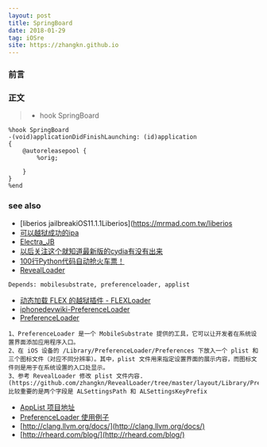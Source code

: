 ```yaml
---
layout: post
title: SpringBoard
date: 2018-01-29
tag: iOSre
site: https://zhangkn.github.io
---
```


### 前言




### 正文

>*  hook SpringBoard

```
%hook SpringBoard
-(void)applicationDidFinishLaunching: (id)application
{
    @autoreleasepool {
        %orig;

    }
}
%end
```


### see also
- [liberios jailbreakiOS11.1.1Liberios](https://mrmad.com.tw/liberios
- [可以越狱成功的ipa](http://pangu8.com/jailbreak/11/Liberios.ipa)
- [Electra_JB](https://www.reddit.com/r/Electra_JB/)
- [以后关注这个就知道最新版的cydia有没有出来](https://twitter.com/saurik/status/952725123601084416)
- [100行Python代码自动抢火车票！](https://github.com/zhangkn/tickets)
- [RevealLoader](https://github.com/heardrwt/RevealLoader)
```
Depends: mobilesubstrate, preferenceloader, applist
```
- [动态加载 FLEX 的越狱插件 - FLEXLoader](http://www.joeyio.com/2014/08/12/tweak-flexloader/)
- [iphonedevwiki-PreferenceLoader](http://iphonedevwiki.net/index.php/PreferenceLoader)
- [PreferenceLoader](http://www.swiftyper.com/2017/06/04/inspect-third-party-app-using-flexloader/)
```
1、PreferenceLoader 是一个 MobileSubstrate 提供的工具，它可以让开发者在系统设置界面添加应用程序入口。
2、在 iOS 设备的 /Library/PreferenceLoader/Preferences 下放入一个 plist 和三个图标文件（对应不同分辨率）。其中，plist 文件用来指定设置界面的展示内容，而图标文件则是用于在系统设置的入口处显示。
3、参考 RevealLoader 修改 plist 文件内容.(https://github.com/zhangkn/RevealLoader/tree/master/layout/Library/PreferenceLoader/Preferences)比较重要的是两个字段是 ALSettingsPath 和 ALSettingsKeyPrefix
```
- [AppList 项目地址](https://github.com/rpetrich/AppList)
- [PreferenceLoader 使用例子](https://github.com/zhangkn/RevealLoader/tree/master/layout/Library/PreferenceLoader/Preferences)
- [http://clang.llvm.org/docs/](http://clang.llvm.org/docs/)
- [http://rheard.com/blog/](http://rheard.com/blog/)